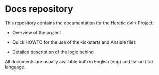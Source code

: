 # Docs repository

This repository contains the documentation for the Heretic oVirt Project:

* Overview of the project

* Quick HOWTO for the use of the kickstarts and Ansible files

* Detailed description of the logic behind

All documents are usually available both in English (eng) and Italian (ita) language.
